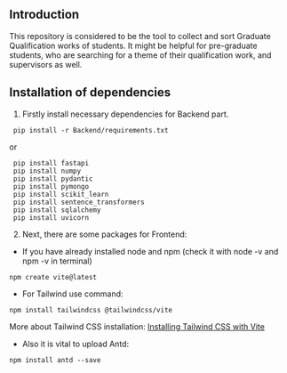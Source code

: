 ## Introduction
This repository is considered to be the tool to collect and sort Graduate Qualification works of students. It might be helpful for pre-graduate students, who are searching for a theme of their qualification work, and supervisors as well. 
## Installation of dependencies
1. Firstly install necessary dependencies for Backend part.
```
 pip install -r Backend/requirements.txt
```
  or
```
 pip install fastapi
 pip install numpy
 pip install pydantic
 pip install pymongo
 pip install scikit_learn
 pip install sentence_transformers
 pip install sqlalchemy
 pip install uvicorn
```
2. Next, there are some packages for Frontend:</br>
* If you have already installed node and npm (check it with node -v and npm -v in terminal)
```
npm create vite@latest
```
- For Tailwind use command: 
```
npm install tailwindcss @tailwindcss/vite
```
  More about Tailwind CSS installation: [Installing Tailwind CSS with Vite](https://tailwindcss.com/docs/installation/using-vite)
- Also it is vital to upload Antd:
```
npm install antd --save
```

